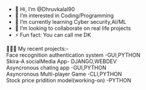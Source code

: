 - 👋 Hi, I’m @Dhruvkalal90
- 👀 I’m interested in Coding/Programming
- 🌱 I’m currently learning Cyber security,AI/ML
- 💞️ I’m looking to collaborate on real life projects
- ⚡ Fun fact: You can call me DK
  
👩🏻‍💻 My recent projects:-<br>
  Face recognition authentication system -GUI,PYTHON<br>
  Skira-A socialMedia App- DJANGO,WEBDEV<br>
  Asyncronous chating app -GUI,PYTHON<br>
  Asyncronous Multi-player Game -CLI,PYTHON<br>
  Stock price pridition model(working-on) -PYTHON<br>
  
<!---
Dhruvkalal90/Dhruvkalal90 is a ✨ special ✨ repository because its `README.md` (this file) appears on your GitHub profile.
You can click the Preview link to take a look at your changes.
--->
